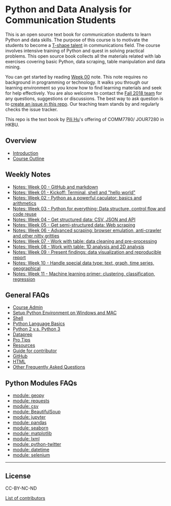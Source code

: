 # Python and Data Analysis for Communication Students

This is an open source text book for communication students to learn Python and data skills. The purpose of this course is to motivate the students to become a [T-shape talent](http://www.caseinterview.com/t-shaped-skills) in communications field. The course involves intensive training of Python and quest in solving practical problems. This open source book collects all the materials related with lab exercises covering basic Python, data scraping, table manipulation and data mining.

You can get started by reading [Week 00](notes-week-00.md) note. This note requires no background in programming or technology. It walks you through our learning environment so you know how to find learning materials and seek for help effectively. You are also welcome to contact the [Fall 2018 team](session-F2018.md) for any questions, suggestions or discussions. The best way to ask question is to [create an issue in this repo](https://github.com/hupili/python-for-data-and-media-communication-gitbook/issues/new). Our teaching team stands by and regularly checks the issue tracker.

This repo is the text book by [Pili Hu](http://hupili.net/)'s offering of COMM7780/ JOUR7280 in HKBU.

## Overview

* [Introduction](README.md)
* [Course Outline](outline.md)

## Weekly Notes

* [Notes: Week 00 - GitHub and markdown](notes-week-00.md)
* [Notes: Week 01 - Kickoff: Terminal, shell and "hello world"](notes-week-01.md)
* [Notes: Week 02 - Python as a powerful caculator: basics and arithmetics](notes-week-02.md)
* [Notes: Week 03 - Python for everything: Data structure, control flow and code reuse](notes-week-03.md)
* [Notes: Week 04 - Get structured data: CSV, JSON and API](notes-week-04.md)
* [Notes: Week 05 - Get semi-structured data: Web scraping](notes-week-05.md)
* [Notes: Week 06 - Advanced scraping: browser emulation, anti-crawler and other nitty gritties](notes-week-06.md)
* [Notes: Week 07 - Work with table: data cleaning and pre-processing](notes-week-07.md)
* [Notes: Week 08 - Work with table: 1D analysis and 2D analysis](notes-week-08.md)
* [Notes: Week 09 - Present findings: data visualization and reproducible report](notes-week-09.md)
* [Notes: Week 10 - Handle special data type: text, graph, time series, geographical](notes-week-10.md)
* [Notes: Week 11 - Machine learning primer: clustering, classification, regression](notes-week-11.md)

## General FAQs

* [Course Admin](course-admin.md)
* [Setup Python Environment on Windows and MAC](setup-environment.md)
* [Shell](shell.md)
* [Python Language Basics](python-language-basics.md)
* [Python 2 v.s. Python 3](python-2-vs-python-3.md)
* [Dataprep](dataprep.md)
* [Pro Tips](pro-tips.md)
* [Resources](reading-materials.md)
* [Guide for contributor](guide-for-contributor.md)
* [GitHub](github.md)
* [HTML](html.md)
* [Other Frequently Asked Questions](frequently-asked-questions.md)

## Python Modules FAQs

* [module: geopy](module-geopy.md)
* [module: requests](module-requests.md)
* [module: csv](module-csv.md)
* [module: BeautifulSoup](module-beautifulsoup.md)
* [module: jupyter](module-jupyter.md)
* [module: pandas](module-pandas.md)
* [module: seaborn](module-seaborn.md)
* [module: matplotlib](module-matplotlib.md)
* [module: lxml](module-lxml.md)
* [module: python-twitter](module-python-twitter.md)
* [module: datetime](module-datetime.md)
* [module: selenium](module-selenium.md)

------

## License

CC-BY-NC-ND

[List of contributors](https://github.com/hupili/python-for-data-and-media-communication-gitbook/graphs/contributors)
